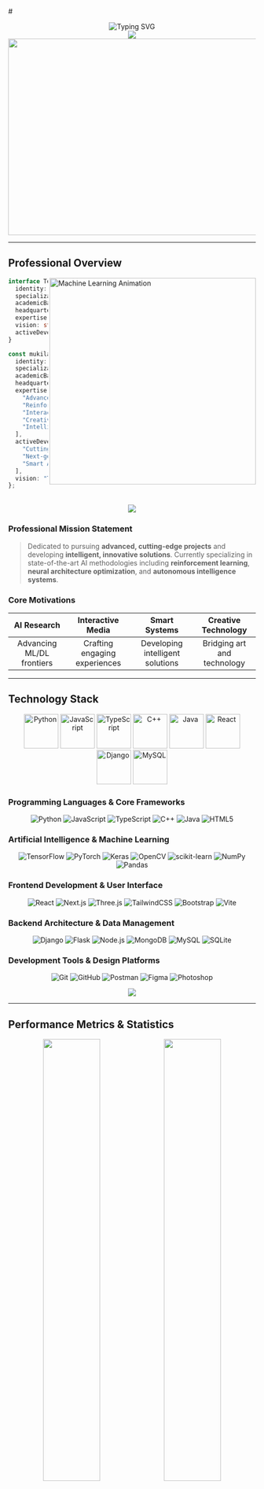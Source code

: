#<div align="center">
  
  <img src="https://readme-typing-svg.herokuapp.com?font=JetBrains+Mono&weight=800&size=38&duration=2500&pause=800&color=00D9FF&center=true&vCenter=true&multiline=true&width=950&height=130&lines=**MUKILAN+A+M**;**AI+Engineer+%7C+Innovation+Pioneer**;**Technology+Architect+%7C+Problem+Solver**" alt="Typing SVG">

</div>


<div align="center">
  <img src="https://capsule-render.vercel.app/api?type=waving&color=gradient&customColorList=0,2,12,17&height=180&section=header&text=Step%20Into%20My%20Innovation%20Hub&fontSize=42&fontColor=fff&animation=fadeIn&fontAlignY=32"/>
</div>

<div align="center">
  <img width="800" height="400" src="https://user-images.githubusercontent.com/74038190/225813708-98b745f2-7d22-48cf-9150-083f1b00d6c9.gif">
</div>

---

## **Professional Overview**

<img align="right" alt="Machine Learning Animation" width="420" src="https://user-images.githubusercontent.com/74038190/229223263-cf2e4b07-2615-4f87-9c38-e37600f8381a.gif"/>

```typescript
interface TechArchitect {
  identity: string;
  specialization: string;
  academicBackground: string;
  headquarters: string;
  expertise: string[];
  vision: string;
  activeDevelopment: string[];
}

const mukilanProfile: TechArchitect = {
  identity: "Mukilan A M",
  specialization: "AI/ML Engineer & Innovation Architect",
  academicBackground: "B.Tech AI & ML | Chennai Institute",
  headquarters: "Chennai, Tamil Nadu, India",
  expertise: [
    "Advanced Neural Networks & Deep Learning",
    "Reinforcement Learning Systems",
    "Interactive Game Development",
    "Creative AI & Generative Solutions",
    "Intelligent Automation Architecture"
  ],
  activeDevelopment: [
    "Cutting-edge AI Research Projects",
    "Next-generation Gaming Experiences",
    "Smart Automation Frameworks"
  ],
  vision: "Transforming complex challenges into innovative solutions"
};
```

<br clear="right"/>

<div align="center">
  <img src="https://user-images.githubusercontent.com/74038190/212284100-561aa473-3905-4a80-b561-0d28506553ee.gif">
</div>

### **Professional Mission Statement**
> Dedicated to pursuing **advanced, cutting-edge projects** and developing **intelligent, innovative solutions**. Currently specializing in state-of-the-art AI methodologies including **reinforcement learning**, **neural architecture optimization**, and **autonomous intelligence systems**.

### **Core Motivations**
<div align="center">
  
| **AI Research** | **Interactive Media** | **Smart Systems** | **Creative Technology** |
|:---:|:---:|:---:|:---:|
| Advancing ML/DL frontiers | Crafting engaging experiences | Developing intelligent solutions | Bridging art and technology |

</div>

---

## **Technology Stack**

<div align="center">
  <img src="https://techstack-generator.vercel.app/python-icon.svg" alt="Python" width="70" height="70" />
  <img src="https://techstack-generator.vercel.app/js-icon.svg" alt="JavaScript" width="70" height="70" />
  <img src="https://techstack-generator.vercel.app/ts-icon.svg" alt="TypeScript" width="70" height="70" />
  <img src="https://techstack-generator.vercel.app/cpp-icon.svg" alt="C++" width="70" height="70" />
  <img src="https://techstack-generator.vercel.app/java-icon.svg" alt="Java" width="70" height="70" />
  <img src="https://techstack-generator.vercel.app/react-icon.svg" alt="React" width="70" height="70" />
  <img src="https://techstack-generator.vercel.app/django-icon.svg" alt="Django" width="70" height="70" />
  <img src="https://techstack-generator.vercel.app/mysql-icon.svg" alt="MySQL" width="70" height="70" />
</div>

### **Programming Languages & Core Frameworks**
<div align="center">

![Python](https://img.shields.io/badge/Python-3776AB?style=for-the-badge&logo=python&logoColor=white&labelColor=0D1117)
![JavaScript](https://img.shields.io/badge/JavaScript-F7DF1E?style=for-the-badge&logo=javascript&logoColor=black&labelColor=0D1117)
![TypeScript](https://img.shields.io/badge/TypeScript-3178C6?style=for-the-badge&logo=typescript&logoColor=white&labelColor=0D1117)
![C++](https://img.shields.io/badge/C++-00599C?style=for-the-badge&logo=cplusplus&logoColor=white&labelColor=0D1117)
![Java](https://img.shields.io/badge/Java-ED8B00?style=for-the-badge&logo=openjdk&logoColor=white&labelColor=0D1117)
![HTML5](https://img.shields.io/badge/HTML5-E34F26?style=for-the-badge&logo=html5&logoColor=white&labelColor=0D1117)

</div>

### **Artificial Intelligence & Machine Learning**
<div align="center">

![TensorFlow](https://img.shields.io/badge/TensorFlow-FF6F00?style=for-the-badge&logo=tensorflow&logoColor=white&labelColor=0D1117)
![PyTorch](https://img.shields.io/badge/PyTorch-EE4C2C?style=for-the-badge&logo=pytorch&logoColor=white&labelColor=0D1117)
![Keras](https://img.shields.io/badge/Keras-D00000?style=for-the-badge&logo=keras&logoColor=white&labelColor=0D1117)
![OpenCV](https://img.shields.io/badge/OpenCV-5C3EE8?style=for-the-badge&logo=opencv&logoColor=white&labelColor=0D1117)
![scikit-learn](https://img.shields.io/badge/scikit--learn-F7931E?style=for-the-badge&logo=scikit-learn&logoColor=white&labelColor=0D1117)
![NumPy](https://img.shields.io/badge/NumPy-013243?style=for-the-badge&logo=numpy&logoColor=white&labelColor=0D1117)
![Pandas](https://img.shields.io/badge/Pandas-150458?style=for-the-badge&logo=pandas&logoColor=white&labelColor=0D1117)

</div>

### **Frontend Development & User Interface**
<div align="center">

![React](https://img.shields.io/badge/React-61DAFB?style=for-the-badge&logo=react&logoColor=black&labelColor=0D1117)
![Next.js](https://img.shields.io/badge/Next.js-000000?style=for-the-badge&logo=next.js&logoColor=white&labelColor=0D1117)
![Three.js](https://img.shields.io/badge/Three.js-000000?style=for-the-badge&logo=three.js&logoColor=white&labelColor=0D1117)
![TailwindCSS](https://img.shields.io/badge/Tailwind-38B2AC?style=for-the-badge&logo=tailwind-css&logoColor=white&labelColor=0D1117)
![Bootstrap](https://img.shields.io/badge/Bootstrap-7952B3?style=for-the-badge&logo=bootstrap&logoColor=white&labelColor=0D1117)
![Vite](https://img.shields.io/badge/Vite-646CFF?style=for-the-badge&logo=vite&logoColor=white&labelColor=0D1117)

</div>

### **Backend Architecture & Data Management**
<div align="center">

![Django](https://img.shields.io/badge/Django-092E20?style=for-the-badge&logo=django&logoColor=white&labelColor=0D1117)
![Flask](https://img.shields.io/badge/Flask-000000?style=for-the-badge&logo=flask&logoColor=white&labelColor=0D1117)
![Node.js](https://img.shields.io/badge/Node.js-339933?style=for-the-badge&logo=node.js&logoColor=white&labelColor=0D1117)
![MongoDB](https://img.shields.io/badge/MongoDB-4EA94B?style=for-the-badge&logo=mongodb&logoColor=white&labelColor=0D1117)
![MySQL](https://img.shields.io/badge/MySQL-4479A1?style=for-the-badge&logo=mysql&logoColor=white&labelColor=0D1117)
![SQLite](https://img.shields.io/badge/SQLite-003B57?style=for-the-badge&logo=sqlite&logoColor=white&labelColor=0D1117)

</div>

### **Development Tools & Design Platforms**
<div align="center">

![Git](https://img.shields.io/badge/Git-F05032?style=for-the-badge&logo=git&logoColor=white&labelColor=0D1117)
![GitHub](https://img.shields.io/badge/GitHub-181717?style=for-the-badge&logo=github&logoColor=white&labelColor=0D1117)
![Postman](https://img.shields.io/badge/Postman-FF6C37?style=for-the-badge&logo=postman&logoColor=white&labelColor=0D1117)
![Figma](https://img.shields.io/badge/Figma-F24E1E?style=for-the-badge&logo=figma&logoColor=white&labelColor=0D1117)
![Photoshop](https://img.shields.io/badge/Photoshop-31A8FF?style=for-the-badge&logo=adobe-photoshop&logoColor=white&labelColor=0D1117)

</div>

<div align="center">
  <img src="https://user-images.githubusercontent.com/74038190/212284100-561aa473-3905-4a80-b561-0d28506553ee.gif">
</div>

---

## **Performance Metrics & Statistics**

<div align="center">
  
<img width="48%" src="https://github-readme-stats.vercel.app/api?username=MUKILAN0608&show_icons=true&theme=tokyonight&include_all_commits=true&count_private=true&hide_border=true&bg_color=0D1117&title_color=00D9FF&icon_color=00D9FF&text_color=C9D1D9&custom_title=GitHub%20Performance%20Analytics"/>

<img width="48%" src="https://github-readme-stats.vercel.app/api/top-langs/?username=MUKILAN0608&layout=compact&langs_count=10&theme=tokyonight&hide_border=true&bg_color=0D1117&title_color=00D9FF&text_color=C9D1D9&custom_title=Most%20Used%20Languages"/>

</div>

<div align="center">
  <img width="88%" src="https://streak-stats.demolab.com/?user=MUKILAN0608&theme=tokyonight&hide_border=true&background=0D1117&stroke=00D9FF&ring=00D9FF&fire=FF6B6B&currStreakLabel=00D9FF&sideLabels=00D9FF&dates=C9D1D9&currStreakNum=C9D1D9&sideNums=C9D1D9"/>
</div>

<div align="center">
  <img width="88%" src="https://github-readme-activity-graph.cyclic.app/graph?username=MUKILAN0608&custom_title=Contribution%20Activity%20Graph&bg_color=0D1117&color=00D9FF&line=00D9FF&point=C9D1D9&area_color=0D1117&title_color=00D9FF&area=true&hide_border=true"/>
</div>

<div align="center">
  <img src="https://github-profile-summary-cards.vercel.app/api/cards/profile-details?username=MUKILAN0608&theme=tokyonight&hide_border=true"/>
</div>

<div align="center">
  <img src="https://user-images.githubusercontent.com/74038190/212284100-561aa473-3905-4a80-b561-0d28506553ee.gif">
</div>

---

## **Professional Network & Collaboration**

<div align="center">

### **Professional Platforms**
<a href="https://linkedin.com/in/mukilan-a-m-a4a59a28b" target="_blank">
  <img src="https://img.shields.io/badge/LinkedIn-0077B5?style=for-the-badge&logo=linkedin&logoColor=white&labelColor=0D1117" alt="LinkedIn"/>
</a>
<a href="https://medium.com/@mukilanam193" target="_blank">
  <img src="https://img.shields.io/badge/Medium-12100E?style=for-the-badge&logo=medium&logoColor=white&labelColor=0D1117" alt="Medium"/>
</a>
<a href="https://stackoverflow.com/users/30369307" target="_blank">
  <img src="https://img.shields.io/badge/Stack_Overflow-FE7A16?style=for-the-badge&logo=stack-overflow&logoColor=white&labelColor=0D1117" alt="Stack Overflow"/>
</a>
<a href="https://www.quora.com/profile/MUKILAN-887" target="_blank">
  <img src="https://img.shields.io/badge/Quora-B92B27?style=for-the-badge&logo=quora&logoColor=white&labelColor=0D1117" alt="Quora"/>
</a>

### **Creative Portfolio**
<a href="https://ammukilan.itch.io/" target="_blank">
  <img src="https://img.shields.io/badge/Itch.io-FA5C5C?style=for-the-badge&logo=itch.io&logoColor=white&labelColor=0D1117" alt="Itch.io"/>
</a>
<a href="https://behance.net/scienceislife" target="_blank">
  <img src="https://img.shields.io/badge/Behance-1769FF?style=for-the-badge&logo=behance&logoColor=white&labelColor=0D1117" alt="Behance"/>
</a>
<a href="https://codepen.io/MUKILAN-887" target="_blank">
  <img src="https://img.shields.io/badge/CodePen-000000?style=for-the-badge&logo=codepen&logoColor=white&labelColor=0D1117" alt="CodePen"/>
</a>

### **Community Engagement**
<a href="https://discord.gg/mukil_nexus_58152" target="_blank">
  <img src="https://img.shields.io/badge/Discord-7289DA?style=for-the-badge&logo=discord&logoColor=white&labelColor=0D1117" alt="Discord"/>
</a>
<a href="https://www.reddit.com/user/Bubbly_Distance_7627/" target="_blank">
  <img src="https://img.shields.io/badge/Reddit-FF4500?style=for-the-badge&logo=reddit&logoColor=white&labelColor=0D1117" alt="Reddit"/>
</a>

### **Direct Communication**
<a href="mailto:ammukilan06@gmail.com" target="_blank">
  <img src="https://img.shields.io/badge/Email-D14836?style=for-the-badge&logo=gmail&logoColor=white&labelColor=0D1117" alt="Email"/>
</a>

</div>

<div align="center">
  <img src="https://user-images.githubusercontent.com/74038190/212284100-561aa473-3905-4a80-b561-0d28506553ee.gif">
</div>

---

<div align="center">
  
<img align="center" alt="Professional Collaboration" width="600" height="300" src="https://user-images.githubusercontent.com/74038190/213760677-e5b7b3f2-9f68-4cb1-9f1b-0f7e936a3c57.gif"/>

### **Ready to architect innovative solutions together?**
### **Let's transform concepts into cutting-edge reality!**

<img src="https://capsule-render.vercel.app/api?type=waving&color=gradient&customColorList=0,2,12,17&height=120&section=footer&animation=fadeIn"/>

<div align="center">
  <img src="https://komarev.com/ghpvc/?username=MUKILAN0608&color=00D9FF&style=for-the-badge&label=PROFILE+VISITORS"/>
</div>

### **Appreciate the innovation? Show your support with a star!**

</div>
